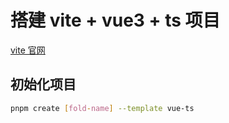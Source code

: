# 搭建 vite + vue3 + ts 项目

[vite 官网](https://cn.vitejs.dev/guide/#scaffolding-your-first-vite-project)

## 初始化项目

```bash
pnpm create [fold-name] --template vue-ts
```
